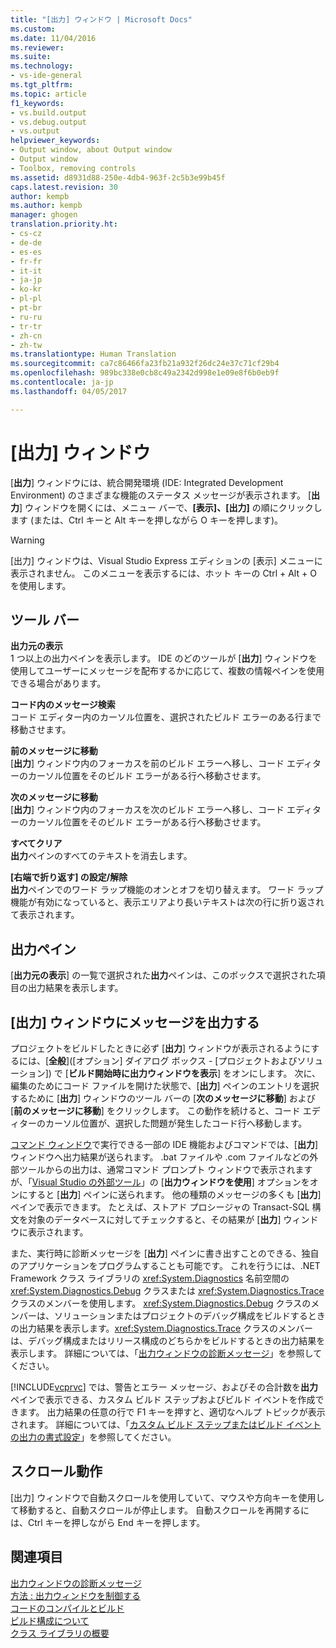 ```yaml
---
title: "[出力] ウィンドウ | Microsoft Docs"
ms.custom: 
ms.date: 11/04/2016
ms.reviewer: 
ms.suite: 
ms.technology:
- vs-ide-general
ms.tgt_pltfrm: 
ms.topic: article
f1_keywords:
- vs.build.output
- vs.debug.output
- vs.output
helpviewer_keywords:
- Output window, about Output window
- Output window
- Toolbox, removing controls
ms.assetid: d8931d88-250e-4db4-963f-2c5b3e99b45f
caps.latest.revision: 30
author: kempb
ms.author: kempb
manager: ghogen
translation.priority.ht:
- cs-cz
- de-de
- es-es
- fr-fr
- it-it
- ja-jp
- ko-kr
- pl-pl
- pt-br
- ru-ru
- tr-tr
- zh-cn
- zh-tw
ms.translationtype: Human Translation
ms.sourcegitcommit: ca7c86466fa23fb21a932f26dc24e37c71cf29b4
ms.openlocfilehash: 989bc338e0cb8c49a2342d998e1e09e8f6b0eb9f
ms.contentlocale: ja-jp
ms.lasthandoff: 04/05/2017

---
```

# <a name="output-window"></a>[出力] ウィンドウ
[**出力**] ウィンドウには、統合開発環境 (IDE: Integrated Development Environment) のさまざまな機能のステータス メッセージが表示されます。 [**出力**] ウィンドウを開くには、メニュー バーで、**[表示]、[出力]** の順にクリックします (または、Ctrl キーと Alt キーを押しながら O キーを押します)。  
  
> [!WARNING]
>  [出力] ウィンドウは、Visual Studio Express エディションの [表示] メニューに表示されません。 このメニューを表示するには、ホット キーの Ctrl + Alt + O を使用します。  
  
## <a name="toolbar"></a>ツール バー  
 **出力元の表示**  
 1 つ以上の出力ペインを表示します。 IDE のどのツールが [**出力**] ウィンドウを使用してユーザーにメッセージを配布するかに応じて、複数の情報ペインを使用できる場合があります。  
  
 **コード内のメッセージ検索**  
 コード エディター内のカーソル位置を、選択されたビルド エラーのある行まで移動させます。  
  
 **前のメッセージに移動**  
 [**出力**] ウィンドウ内のフォーカスを前のビルド エラーへ移し、コード エディターのカーソル位置をそのビルド エラーがある行へ移動させます。  
  
 **次のメッセージに移動**  
 [**出力**] ウィンドウ内のフォーカスを次のビルド エラーへ移し、コード エディターのカーソル位置をそのビルド エラーがある行へ移動させます。  
  
 **すべてクリア**  
 **出力**ペインのすべてのテキストを消去します。  
  
 **[右端で折り返す] の設定/解除**  
 **出力**ペインでのワード ラップ機能のオンとオフを切り替えます。 ワード ラップ機能が有効になっていると、表示エリアより長いテキストは次の行に折り返されて表示されます。  
  
## <a name="output-pane"></a>出力ペイン  
 [**出力元の表示**] の一覧で選択された**出力**ペインは、このボックスで選択された項目の出力結果を表示します。  
  
## <a name="routing-messages-to-the-output-window"></a>[出力] ウィンドウにメッセージを出力する  
 プロジェクトをビルドしたときに必ず [**出力**] ウィンドウが表示されるようにするには、[**全般**]\([オプション] ダイアログ ボックス - [プロジェクトおよびソリューション]) で [**ビルド開始時に出力ウィンドウを表示**] をオンにします。 次に、編集のためにコード ファイルを開けた状態で、[**出力**] ペインのエントリを選択するために [**出力**] ウィンドウのツール バーの [**次のメッセージに移動**] および [**前のメッセージに移動**] をクリックします。 この動作を続けると、コード エディターのカーソル位置が、選択した問題が発生したコード行へ移動します。  
  
 [コマンド ウィンドウ](../../ide/reference/command-window.md)で実行できる一部の IDE 機能およびコマンドでは、[**出力**] ウィンドウへ出力結果が送られます。 .bat ファイルや .com ファイルなどの外部ツールからの出力は、通常コマンド プロンプト ウィンドウで表示されますが、「[Visual Studio の外部ツール](../../ide/managing-external-tools.md)」の [**出力ウィンドウを使用**] オプションをオンにすると [**出力**] ペインに送られます。 他の種類のメッセージの多くも [**出力**] ペインで表示できます。 たとえば、ストアド プロシージャの Transact-SQL 構文を対象のデータベースに対してチェックすると、その結果が [**出力**] ウィンドウに表示されます。  
  
 また、実行時に診断メッセージを [**出力**] ペインに書き出すことのできる、独自のアプリケーションをプログラムすることも可能です。 これを行うには、.NET Framework クラス ライブラリの <xref:System.Diagnostics> 名前空間の <xref:System.Diagnostics.Debug> クラスまたは <xref:System.Diagnostics.Trace> クラスのメンバーを使用します。 <xref:System.Diagnostics.Debug> クラスのメンバーは、ソリューションまたはプロジェクトのデバッグ構成をビルドするときの出力結果を表示します。<xref:System.Diagnostics.Trace> クラスのメンバーは、デバッグ構成またはリリース構成のどちらかをビルドするときの出力結果を表示します。 詳細については、「[出力ウィンドウの診断メッセージ](../../debugger/diagnostic-messages-in-the-output-window.md)」を参照してください。  
  
 [!INCLUDE[vcprvc](../../code-quality/includes/vcprvc_md.md)] では、警告とエラー メッセージ、およびその合計数を**出力**ペインで表示できる、カスタム ビルド ステップおよびビルド イベントを作成できます。 出力結果の任意の行で F1 キーを押すと、適切なヘルプ トピックが表示されます。 詳細については、「[カスタム ビルド ステップまたはビルド イベントの出力の書式設定](/cpp/ide/formatting-the-output-of-a-custom-build-step-or-build-event)」を参照してください。  
  
## <a name="scrolling-behavior"></a>スクロール動作  
 [出力] ウィンドウで自動スクロールを使用していて、マウスや方向キーを使用して移動すると、自動スクロールが停止します。 自動スクロールを再開するには、Ctrl キーを押しながら End キーを押します。  
  
## <a name="see-also"></a>関連項目  
 [出力ウィンドウの診断メッセージ](../../debugger/diagnostic-messages-in-the-output-window.md)   
 [方法 : 出力ウィンドウを制御する](http://msdn.microsoft.com/Library/91aebd15-8854-4a7a-9f7d-57376fb4e858)   
 [コードのコンパイルとビルド](../../ide/compiling-and-building-in-visual-studio.md)   
 [ビルド構成について](../../ide/understanding-build-configurations.md)   
 [クラス ライブラリの概要](http://msdn.microsoft.com/Library/7e4c5921-955d-4b06-8709-101873acf157)
